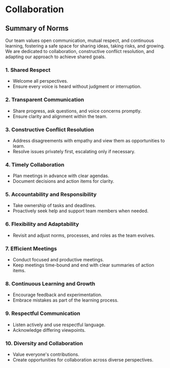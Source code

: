 # Collaboration

## **Summary of Norms**

Our team values open communication, mutual respect,
and continuous learning, fostering a safe space for sharing ideas,
taking risks, and growing.
We are dedicated to collaboration, constructive conflict resolution,
and adapting our approach to achieve shared goals.

### 1. Shared Respect

* Welcome all perspectives.
* Ensure every voice is heard without judgment or interruption.  
  
### 2.  Transparent Communication

* Share progress, ask questions, and voice concerns promptly.
* Ensure clarity and alignment within the team.  
  
### 3. Constructive Conflict Resolution

* Address disagreements with empathy and view them as opportunities to learn.
* Resolve issues privately first, escalating only if necessary.
  
### 4. Timely Collaboration

* Plan meetings in advance with clear agendas.
* Document decisions and action items for clarity.
  
### 5. Accountability and Responsibility

* Take ownership of tasks and deadlines.
* Proactively seek help and support team members when needed.
  
### 6. Flexibility and Adaptability

* Revisit and adjust norms, processes, and roles as the team evolves.

### 7. Efficient Meetings

* Conduct focused and productive meetings.
* Keep meetings time-bound and end with clear summaries of action items.
  
### 8. Continuous Learning and Growth

* Encourage feedback and experimentation.
* Embrace mistakes as part of the learning process.
  
### 9. Respectful Communication

* Listen actively and use respectful language.
* Acknowledge differing viewpoints.
  
### 10. Diversity and Collaboration

* Value everyone's contributions.
* Create opportunities for collaboration across diverse perspectives.

